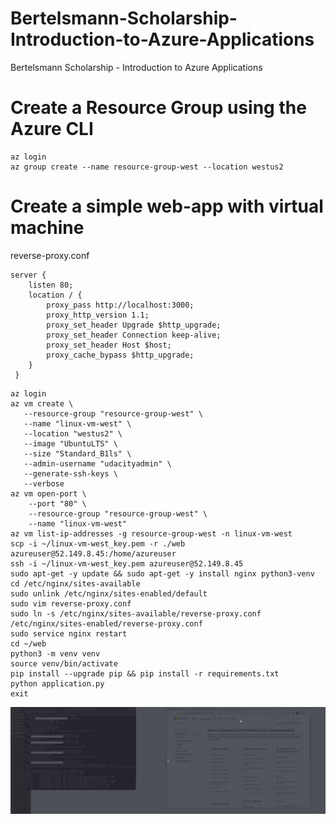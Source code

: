 # Bertelsmann-Scholarship-Introduction-to-Azure-Applications
 Bertelsmann Scholarship - Introduction to Azure Applications

# Create a Resource Group using the Azure CLI
```
az login
az group create --name resource-group-west --location westus2
```
# Create a simple web-app with virtual machine
reverse-proxy.conf 
```
server {
    listen 80;
    location / {
        proxy_pass http://localhost:3000;
        proxy_http_version 1.1;
        proxy_set_header Upgrade $http_upgrade;
        proxy_set_header Connection keep-alive;
        proxy_set_header Host $host;
        proxy_cache_bypass $http_upgrade;
    }
 }
```
```
az login
az vm create \
   --resource-group "resource-group-west" \
   --name "linux-vm-west" \
   --location "westus2" \
   --image "UbuntuLTS" \
   --size "Standard_B1ls" \
   --admin-username "udacityadmin" \
   --generate-ssh-keys \
   --verbose
az vm open-port \
    --port "80" \
    --resource-group "resource-group-west" \
    --name "linux-vm-west"
az vm list-ip-addresses -g resource-group-west -n linux-vm-west
scp -i ~/linux-vm-west_key.pem -r ./web azureuser@52.149.8.45:/home/azureuser
ssh -i ~/linux-vm-west_key.pem azureuser@52.149.8.45
sudo apt-get -y update && sudo apt-get -y install nginx python3-venv
cd /etc/nginx/sites-available
sudo unlink /etc/nginx/sites-enabled/default
sudo vim reverse-proxy.conf 
sudo ln -s /etc/nginx/sites-available/reverse-proxy.conf /etc/nginx/sites-enabled/reverse-proxy.conf
sudo service nginx restart
cd ~/web
python3 -m venv venv
source venv/bin/activate
pip install --upgrade pip && pip install -r requirements.txt
python application.py
exit
```
<img src="/simple-webapp-on-vm-l2e2/lecture2-excercise2.gif">